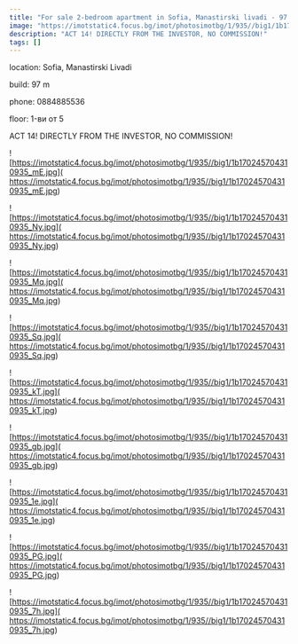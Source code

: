 ```yaml
---
title: "For sale 2-bedroom apartment in Sofia, Mаnаstirski livаdi - 97 sq.m / 187825 EUR :: imot.bg Ad"
image: "https://imotstatic4.focus.bg/imot/photosimotbg/1/935//big1/1b170245704310935_sa.jpg"
description: "ACT 14! DIRECTLY FROM THE INVESTOR, NO COMMISSION!"
tags: []
---
```


location: Sofia, Manastirski Livadi

build: 97 m

phone: 0884885536

floor: 1-ви от 5

ACT 14! DIRECTLY FROM THE INVESTOR, NO COMMISSION!


![https://imotstatic4.focus.bg/imot/photosimotbg/1/935//big1/1b170245704310935_mE.jpg]( https://imotstatic4.focus.bg/imot/photosimotbg/1/935//big1/1b170245704310935_mE.jpg)


![https://imotstatic4.focus.bg/imot/photosimotbg/1/935//big1/1b170245704310935_Ny.jpg]( https://imotstatic4.focus.bg/imot/photosimotbg/1/935//big1/1b170245704310935_Ny.jpg)


![https://imotstatic4.focus.bg/imot/photosimotbg/1/935//big1/1b170245704310935_Mq.jpg]( https://imotstatic4.focus.bg/imot/photosimotbg/1/935//big1/1b170245704310935_Mq.jpg)


![https://imotstatic4.focus.bg/imot/photosimotbg/1/935//big1/1b170245704310935_Sq.jpg]( https://imotstatic4.focus.bg/imot/photosimotbg/1/935//big1/1b170245704310935_Sq.jpg)


![https://imotstatic4.focus.bg/imot/photosimotbg/1/935//big1/1b170245704310935_kT.jpg]( https://imotstatic4.focus.bg/imot/photosimotbg/1/935//big1/1b170245704310935_kT.jpg)


![https://imotstatic4.focus.bg/imot/photosimotbg/1/935//big1/1b170245704310935_gb.jpg]( https://imotstatic4.focus.bg/imot/photosimotbg/1/935//big1/1b170245704310935_gb.jpg)


![https://imotstatic4.focus.bg/imot/photosimotbg/1/935//big1/1b170245704310935_1e.jpg]( https://imotstatic4.focus.bg/imot/photosimotbg/1/935//big1/1b170245704310935_1e.jpg)


![https://imotstatic4.focus.bg/imot/photosimotbg/1/935//big1/1b170245704310935_PG.jpg]( https://imotstatic4.focus.bg/imot/photosimotbg/1/935//big1/1b170245704310935_PG.jpg)


![https://imotstatic4.focus.bg/imot/photosimotbg/1/935//big1/1b170245704310935_7h.jpg]( https://imotstatic4.focus.bg/imot/photosimotbg/1/935//big1/1b170245704310935_7h.jpg)


